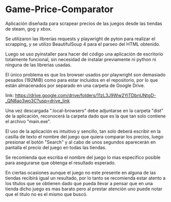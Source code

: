# Game-Price-Comparator

Aplicación diseñada para scrapear precios de las juegos desde las tiendas de steam, gog y xbox.

Se utilizaron las librerías requests y playwright de pyton para realizar el scrapping, y se utilizo BeautifulSoup 4 para el parseo del HTML obtenido.

Luego se uso pyinstaller para hacer del código una aplicación de escritorio totalmente funcional, sin necesidad de instalar previamente ni python ni ninguna de las librerias usadas.

El único problema es que los browser usados por playwright son demasiado pesados (192MiB) como para estar incluidos en el repositorio, por lo que están almacenados por separado en una carpeta de Google Drive.

link: https://drive.google.com/drive/folders/11zL3J9Ww2YiTDbnUNtgD-_QN8ao3wo3C?usp=drive_link

Una vez descargada ".local-browsers" debe adjuntarse en la carpeta "dist" de la aplicación, reconocerá la carpeta dado que es la que tan solo contiene el archivo "main.exe".

El uso de la aplicación es intuitivo y sencillo, tan solo deberá escribir en la casilla de texto el nombre del juego que quiera comparar los precios, luego presionar el botón "Search" y al cabo de unos segundos aparecerán en pantalla el precio del juego en todas las tiendas.

Se recomienda que escriba el nombre del juego lo mas especifico posible para asegurarse que obtenga el resultado esperado.

En ciertas ocasiones aunque el juego no este presente en alguna de las tiendas recibirá igual un resultado,  por lo tanto se recomienda estar atento a los títulos que se obtienen dado que pueda llevar a pensar que en una tienda dicho juego es mas barato pero al prestar atención uno puede notar que el titulo no es el mismo que buscó.


